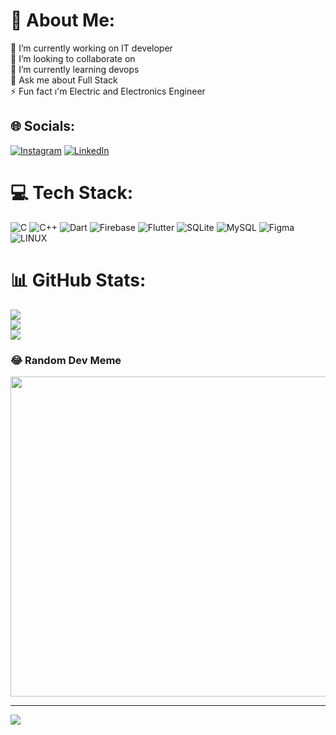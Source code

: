 # 💫 About Me:
🔭 I’m currently working on IT developer<br>👯 I’m looking to collaborate on<br>🌱 I’m currently learning devops<br>💬 Ask me about Full Stack<br>⚡ Fun fact ı'm Electric and Electronics Engineer


## 🌐 Socials:
[![Instagram](https://img.shields.io/badge/Instagram-%23E4405F.svg?logo=Instagram&logoColor=white)](https://instagram.com/alpertinver) [![LinkedIn](https://img.shields.io/badge/LinkedIn-%230077B5.svg?logo=linkedin&logoColor=white)](https://linkedin.com/in/alperalpaslan12) 

# 💻 Tech Stack:
![C](https://img.shields.io/badge/c-%2300599C.svg?style=for-the-badge&logo=c&logoColor=white) ![C++](https://img.shields.io/badge/c++-%2300599C.svg?style=for-the-badge&logo=c%2B%2B&logoColor=white) ![Dart](https://img.shields.io/badge/dart-%230175C2.svg?style=for-the-badge&logo=dart&logoColor=white) ![Firebase](https://img.shields.io/badge/firebase-%23039BE5.svg?style=for-the-badge&logo=firebase) ![Flutter](https://img.shields.io/badge/Flutter-%2302569B.svg?style=for-the-badge&logo=Flutter&logoColor=white) ![SQLite](https://img.shields.io/badge/sqlite-%2307405e.svg?style=for-the-badge&logo=sqlite&logoColor=white) ![MySQL](https://img.shields.io/badge/mysql-%2300f.svg?style=for-the-badge&logo=mysql&logoColor=white) 	![Figma](https://img.shields.io/badge/figma-%23F24E1E.svg?style=for-the-badge&logo=figma&logoColor=white) ![LINUX](https://img.shields.io/badge/Linux-FCC624?style=for-the-badge&logo=linux&logoColor=black)
# 📊 GitHub Stats:
![](https://github-readme-stats.vercel.app/api?username=alpertinver&theme=dark&hide_border=false&include_all_commits=true&count_private=false)<br/>
![](https://github-readme-streak-stats.herokuapp.com/?user=alpertinver&theme=dark&hide_border=false)<br/>
![](https://github-readme-stats.vercel.app/api/top-langs/?username=alpertinver&theme=dark&hide_border=false&include_all_commits=true&count_private=false&layout=compact)

### 😂 Random Dev Meme
<img src="https://rm.up.railway.app/" width="512px"/>

---
[![](https://visitcount.itsvg.in/api?id=alpertinver&icon=0&color=0)](https://visitcount.itsvg.in)

<!-- Proudly created with GPRM ( https://gprm.itsvg.in ) -->
